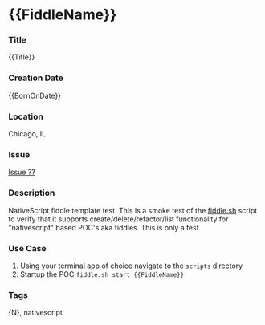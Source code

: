 {{FiddleName}}
======

### Title

{{Title}}


### Creation Date

{{BornOnDate}}


### Location

Chicago, IL


### Issue

[Issue ??](https://github.com/bradyhouse/house/issues/??)


### Description

NativeScript fiddle template test.  This is a smoke test of the [fiddle.sh](../../scripts/fiddle.sh) script to verify that
it supports create/delete/refactor/list functionality for "nativescript" based POC's aka fiddles. This is only a test.


### Use Case

1.  Using your terminal app of choice navigate to the `scripts` directory
2.  Startup the POC `fiddle.sh start {{FiddleName}}`


### Tags

{N}, nativescript
